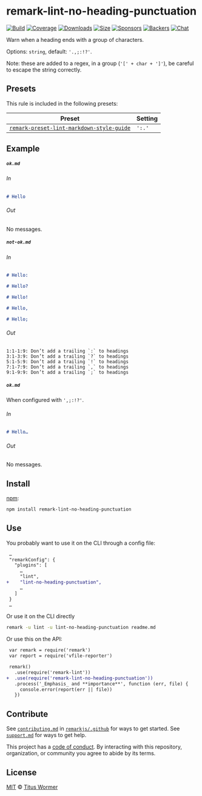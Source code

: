<!--This file is generated-->

# remark-lint-no-heading-punctuation

[![Build][build-badge]][build]
[![Coverage][coverage-badge]][coverage]
[![Downloads][downloads-badge]][downloads]
[![Size][size-badge]][size]
[![Sponsors][sponsors-badge]][collective]
[![Backers][backers-badge]][collective]
[![Chat][chat-badge]][chat]

Warn when a heading ends with a group of characters.

Options: `string`, default: `'.,;:!?'`.

Note: these are added to a regex, in a group (`'[' + char + ']'`), be
careful to escape the string correctly.

## Presets

This rule is included in the following presets:

| Preset | Setting |
| - | - |
| [`remark-preset-lint-markdown-style-guide`](https://github.com/remarkjs/remark-lint/tree/main/packages/remark-preset-lint-markdown-style-guide) | `':.'` |

## Example

##### `ok.md`

###### In

```markdown
# Hello
```

###### Out

No messages.

##### `not-ok.md`

###### In

```markdown
# Hello:

# Hello?

# Hello!

# Hello,

# Hello;
```

###### Out

```text
1:1-1:9: Don’t add a trailing `:` to headings
3:1-3:9: Don’t add a trailing `?` to headings
5:1-5:9: Don’t add a trailing `!` to headings
7:1-7:9: Don’t add a trailing `,` to headings
9:1-9:9: Don’t add a trailing `;` to headings
```

##### `ok.md`

When configured with `',;:!?'`.

###### In

```markdown
# Hello…
```

###### Out

No messages.

## Install

[npm][]:

```sh
npm install remark-lint-no-heading-punctuation
```

## Use

You probably want to use it on the CLI through a config file:

```diff
 …
 "remarkConfig": {
   "plugins": [
     …
     "lint",
+    "lint-no-heading-punctuation",
     …
   ]
 }
 …
```

Or use it on the CLI directly

```sh
remark -u lint -u lint-no-heading-punctuation readme.md
```

Or use this on the API:

```diff
 var remark = require('remark')
 var report = require('vfile-reporter')

 remark()
   .use(require('remark-lint'))
+  .use(require('remark-lint-no-heading-punctuation'))
   .process('_Emphasis_ and **importance**', function (err, file) {
     console.error(report(err || file))
   })
```

## Contribute

See [`contributing.md`][contributing] in [`remarkjs/.github`][health] for ways
to get started.
See [`support.md`][support] for ways to get help.

This project has a [code of conduct][coc].
By interacting with this repository, organization, or community you agree to
abide by its terms.

## License

[MIT][license] © [Titus Wormer][author]

[build-badge]: https://img.shields.io/travis/remarkjs/remark-lint/main.svg

[build]: https://travis-ci.org/remarkjs/remark-lint

[coverage-badge]: https://img.shields.io/codecov/c/github/remarkjs/remark-lint.svg

[coverage]: https://codecov.io/github/remarkjs/remark-lint

[downloads-badge]: https://img.shields.io/npm/dm/remark-lint-no-heading-punctuation.svg

[downloads]: https://www.npmjs.com/package/remark-lint-no-heading-punctuation

[size-badge]: https://img.shields.io/bundlephobia/minzip/remark-lint-no-heading-punctuation.svg

[size]: https://bundlephobia.com/result?p=remark-lint-no-heading-punctuation

[sponsors-badge]: https://opencollective.com/unified/sponsors/badge.svg

[backers-badge]: https://opencollective.com/unified/backers/badge.svg

[collective]: https://opencollective.com/unified

[chat-badge]: https://img.shields.io/badge/chat-discussions-success.svg

[chat]: https://github.com/remarkjs/remark/discussions

[npm]: https://docs.npmjs.com/cli/install

[health]: https://github.com/remarkjs/.github

[contributing]: https://github.com/remarkjs/.github/blob/HEAD/contributing.md

[support]: https://github.com/remarkjs/.github/blob/HEAD/support.md

[coc]: https://github.com/remarkjs/.github/blob/HEAD/code-of-conduct.md

[license]: https://github.com/remarkjs/remark-lint/blob/main/license

[author]: https://wooorm.com
